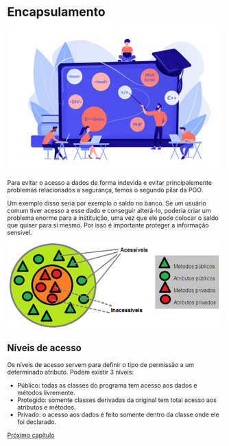 # Encapsulamento

![introducao](img/20944391.jpg)

Para evitar o acesso a dados de forma indevida e evitar principalemente problemas relacionados a segurança, temos o segundo pilar da POO.

Um exemplo disso seria por exemplo o saldo no banco. Se um usuário comum tiver acesso a esse dado e conseguir alterá-lo, poderia criar um problema enorme para a instituição, uma vez que ele pode colocar o saldo que quiser para si mesmo. Por isso é importante proteger a informação sensível.

![encapsulamento](img/encapsulamento.png)

## Níveis de acesso

Os níveis de acesso servem para definir o tipo de permissão a um determinado atributo. Podem existir 3 níveis:
- Público: todas as classes do programa tem acesso aos dados e métodos livremente.
- Protegido: somente classes derivadas da original tem total acesso aos atributos e métodos.
- Privado: o acesso aos dados é feito somente dentro da classe onde ele foi declarado.

[Próximo capítulo](heranca.md)
